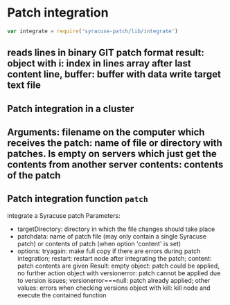 # Patch integration  
```javascript
var integrate = require('syracuse-patch/lib/integrate')  
```

reads lines in binary GIT patch format
result: object with i: index in lines array after last content line, buffer: buffer with data
write target text file
------------
## Patch integration in a cluster
Arguments: filename on the computer which receives the patch: name of file or directory with patches. Is empty on servers which just get the contents from another server 
           contents: contents of the patch
-------------
## Patch integration function `patch`
integrate a Syracuse patch
Parameters:
- targetDirectory: directory in which the file changes should take place
- patchdata: name of patch file (may only contain a single Syracuse patch) or contents of patch (when option 'content' is set)
- options: tryagain: make full copy if there are errors during patch integration; restart: restart node after integrating the patch; content: patch contents are given
Result: empty object: patch could be applied, no further action
        object with versionerror: patch cannot be applied due to version issues; versionerror===null: patch already applied; other values: errors when checking versions
        object with kill: kill node and execute the contained function
